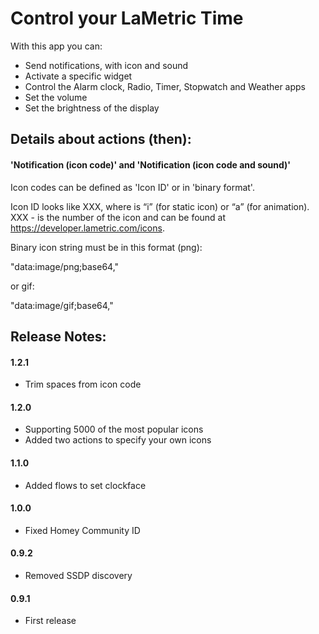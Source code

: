 # Control your LaMetric Time

With this app you can:

- Send notifications, with icon and sound
- Activate a specific widget
- Control the Alarm clock, Radio, Timer, Stopwatch and Weather apps
- Set the volume
- Set the brightness of the display


## Details about actions (then):

#### 'Notification (icon code)' and 'Notification (icon code and sound)'

Icon codes can be defined as 'Icon ID' or in 'binary format'.
 
Icon ID looks like <prefix>XXX, where <prefix> is “i” (for static icon) or “a” (for animation). 
XXX - is the number of the icon and can be found at https://developer.lametric.com/icons.
 
Binary icon string must be in this format (png):

"data:image/png;base64,<base64 encoded png binary>"

or gif:

"data:image/gif;base64,<base64 encoded gif binary>"

## Release Notes:

#### 1.2.1

- Trim spaces from icon code

#### 1.2.0

- Supporting 5000 of the most popular icons
- Added two actions to specify your own icons

#### 1.1.0

- Added flows to set clockface

#### 1.0.0

- Fixed Homey Community ID

#### 0.9.2

- Removed SSDP discovery

#### 0.9.1

- First release
